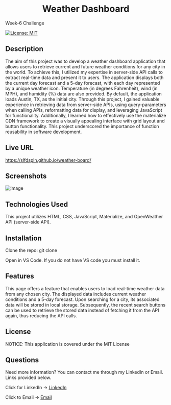 # <h1 align="center">Weather Dashboard</h1>
Week-6 Challenge

[![License: MIT](https://img.shields.io/badge/License-MIT-yellow.svg)](https://opensource.org/licenses/MIT)


##  Description 
The aim of this project was to develop a weather dashboard application that allows users to retrieve current and future weather conditions for any city in the world. To achieve this, I utilized my expertise in server-side API calls to extract real-time data and present it to users. The application displays both the current day forecast and a 5-day forecast, with each day represented by a unique weather icon. Temperature (in degrees Fahrenheit), wind (in MPH), and humidity (%) data are also provided. By default, the application loads Austin, TX, as the initial city. Through this project, I gained valuable experience in retrieving data from server-side APIs, using query-parameters when calling APIs, reformatting data for display, and leveraging JavaScript for functionality. Additionally, I learned how to effectively use the materialize CDN framework to create a visually appealing interface with grid layout and button functionality. This project underscored the importance of function reusability in software development.

## Live URL 

https://slfdspln.github.io/weather-board/

## Screenshots 

![image](https://user-images.githubusercontent.com/121422214/228717067-12816f81-3af7-43f4-b1c3-aa715b0ae71b.png)

## Technologies Used

This project utilizes HTML, CSS, JavaScript, Materialize, and OpenWeather API (server-side API).

## Installation

Clone the repo: git clone 

Open in VS Code. If you do not have VS code you must install it.

## Features

This page offers a feature that enables users to load real-time weather data from any chosen city. The displayed data includes current weather conditions and a 5-day forecast. Upon searching for a city, its associated data will be stored in local storage. Subsequently, the recent search buttons can be used to retrieve the stored data instead of fetching it from the API again, thus reducing the API calls.

## License

NOTICE: This application is covered under the MIT License

## Questions

Need more information? You can contact me through my LinkedIn or Email. Links provided below.

Click for LinkedIn -> [LinkedIn](mailto:inaliaashanti@gmail.com?subject=[Email]%20Source%20Han%20Sans)

Click to Email -> [Email](https://www.google.com)

